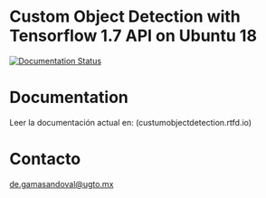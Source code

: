 # Custom Object Detection with Tensorflow 1.7 API on Ubuntu 18
[![Documentation Status](https://readthedocs.org/projects/custumobjectdetection/badge/?version=latest)](https://custumobjectdetection.readthedocs.io/es/latest/?badge=latest)

# Documentation
Leer la documentación actual en: 
(custumobjectdetection.rtfd.io)

# Contacto

de.gamasandoval@ugto.mx
